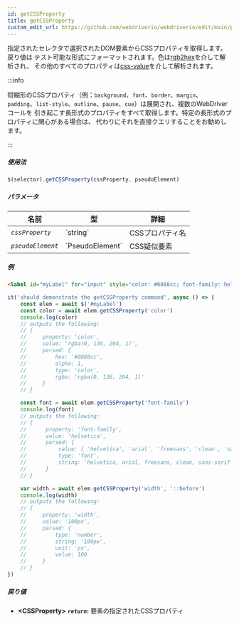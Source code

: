 ```yaml
---
id: getCSSProperty
title: getCSSProperty
custom_edit_url: https://github.com/webdriverio/webdriverio/edit/main/packages/webdriverio/src/commands/element/getCSSProperty.ts
---
```


指定されたセレクタで選択されたDOM要素からCSSプロパティを取得します。戻り値は
テスト可能な形式にフォーマットされます。色は[rgb2hex](https://www.npmjs.org/package/rgb2hex)を介して解析され、
その他のすべてのプロパティは[css-value](https://www.npmjs.org/package/css-value)を介して解析されます。

:::info

短縮形のCSSプロパティ（例：`background`、`font`、`border`、`margin`、
`padding`、`list-style`、`outline`、`pause`、`cue`）は展開され、複数のWebDriverコールを
引き起こす長形式のプロパティをすべて取得します。特定の長形式のプロパティに関心がある場合は、
代わりにそれを直接クエリすることをお勧めします。

:::

##### 使用法

```js
$(selector).getCSSProperty(cssProperty, pseudoElement)
```

##### パラメータ

<table>
  <thead>
    <tr>
      <th>名前</th><th>型</th><th>詳細</th>
    </tr>
  </thead>
  <tbody>
    <tr>
      <td><code><var>cssProperty</var></code></td>
      <td>`string`</td>
      <td>CSSプロパティ名</td>
    </tr>
    <tr>
      <td><code><var>pseudoElement</var></code></td>
      <td>`PseudoElement`</td>
      <td>CSS疑似要素</td>
    </tr>
  </tbody>
</table>

##### 例

```html title="example.html"
<label id="myLabel" for="input" style="color: #0088cc; font-family: helvetica, arial, freesans, clean, sans-serif, width: 100px">Some Label</label>
```

```js title="getCSSProperty.js"
it('should demonstrate the getCSSProperty command', async () => {
    const elem = await $('#myLabel')
    const color = await elem.getCSSProperty('color')
    console.log(color)
    // outputs the following:
    // {
    //     property: 'color',
    //     value: 'rgba(0, 136, 204, 1)',
    //     parsed: {
    //         hex: '#0088cc',
    //         alpha: 1,
    //         type: 'color',
    //         rgba: 'rgba(0, 136, 204, 1)'
    //     }
    // }

    const font = await elem.getCSSProperty('font-family')
    console.log(font)
    // outputs the following:
    // {
    //      property: 'font-family',
    //      value: 'helvetica',
    //      parsed: {
    //          value: [ 'helvetica', 'arial', 'freesans', 'clean', 'sans-serif' ],
    //          type: 'font',
    //          string: 'helvetica, arial, freesans, clean, sans-serif'
    //      }
    // }

    var width = await elem.getCSSProperty('width', '::before')
    console.log(width)
    // outputs the following:
    // {
    //     property: 'width',
    //     value: '100px',
    //     parsed: {
    //         type: 'number',
    //         string: '100px',
    //         unit: 'px',
    //         value: 100
    //     }
    // }
})
```

##### 戻り値

- **&lt;CSSProperty&gt;**
            **<code><var>return</var></code>:**                  要素の指定されたCSSプロパティ